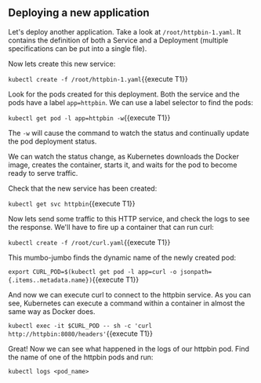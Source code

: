 ## Deploying a new application

Let's deploy another application. Take a look at `/root/httpbin-1.yaml`. It contains the definition of both a Service and a Deployment (multiple specifications can be put into a single file).

Now lets create this new service:

`kubectl create -f /root/httpbin-1.yaml`{{execute T1}}

Look for the pods created for this deployment. Both the service and the pods have a label `app=httpbin`. We can use a label selector to find the pods:

`kubectl get pod -l app=httpbin -w`{{execute T1}}

The `-w` will cause the command to watch the status and continually update the pod deployment status.

We can watch the status change, as Kubernetes downloads the Docker image, creates the container, starts it, and waits for the pod to become ready to serve traffic.

Check that the new service has been created:

`kubectl get svc httpbin`{{execute T1}}

Now lets send some traffic to this HTTP service, and check the logs to see the response. We'll have to fire up a container that can run curl:

`kubectl create -f /root/curl.yaml`{{execute T1}}

This mumbo-jumbo finds the dynamic name of the newly created pod:

`export CURL_POD=$(kubectl get pod -l app=curl -o jsonpath={.items..metadata.name})`{{execute T1}}

And now we can execute curl to connect to the httpbin service. As you can see, Kubernetes can execute a command within a container in almost the same way as Docker does.

`kubectl exec -it $CURL_POD -- sh -c 'curl  http://httpbin:8080/headers'`{{execute T1}}

Great! Now we can see what happened in the logs of our httpbin pod. Find the name of one of the httpbin pods and run:

`kubectl logs <pod_name>`

